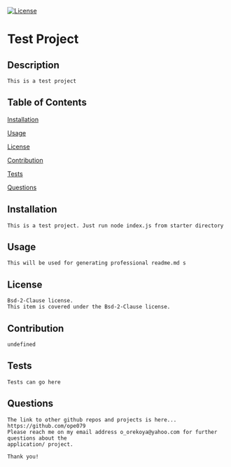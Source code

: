 
  [![License](https://img.shields.io/badge/License-BSD_2--Clause-orange.svg)](https://opensource.org/licenses/BSD-2-Clause)
    
  # Test Project
    
  ## Description
    This is a test project
    
  ## Table of Contents
    
  [Installation](#installation)

  [Usage](#usage)

  [License](#licence)

  [Contribution](#contribution)

  [Tests](#tests)

  [Questions](#questions)


  ## Installation 
    This is a test project. Just run node index.js from starter directory

  ## Usage 
    This will be used for generating professional readme.md s

  ## License 
    Bsd-2-Clause license.
    This item is covered under the Bsd-2-Clause license.

  ## Contribution 
    undefined
    
  ## Tests 
    Tests can go here

  ## Questions
    The link to other github repos and projects is here... https://github.com/ope079
    Please reach me on my email address o_orekoya@yahoo.com for further questions about the 
    application/ project.
    
    Thank you!
    
